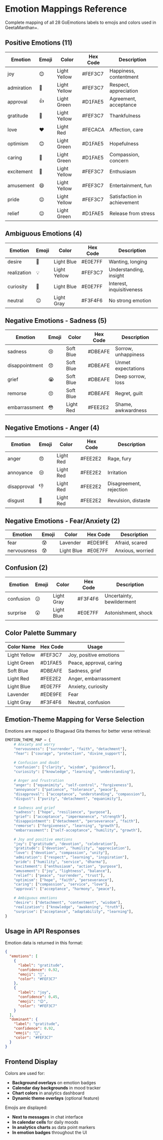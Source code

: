 # Emotion Mappings Reference

Complete mapping of all 28 GoEmotions labels to emojis and colors used in GeetaManthan+.

## Positive Emotions (11)

| Emotion | Emoji | Color | Hex Code | Description |
|---------|-------|-------|----------|-------------|
| joy | 😊 | Light Yellow | #FEF3C7 | Happiness, contentment |
| admiration | 🤩 | Light Yellow | #FEF3C7 | Respect, appreciation |
| approval | 👍 | Light Green | #D1FAE5 | Agreement, acceptance |
| gratitude | 🙏 | Light Yellow | #FEF3C7 | Thankfulness |
| love | ❤️ | Light Red | #FECACA | Affection, care |
| optimism | 😊 | Light Green | #D1FAE5 | Hopefulness |
| caring | 🤗 | Light Green | #D1FAE5 | Compassion, concern |
| excitement | 🎉 | Light Yellow | #FEF3C7 | Enthusiasm |
| amusement | 😄 | Light Yellow | #FEF3C7 | Entertainment, fun |
| pride | 😌 | Light Yellow | #FEF3C7 | Satisfaction in achievement |
| relief | 😌 | Light Green | #D1FAE5 | Release from stress |

## Ambiguous Emotions (4)

| Emotion | Emoji | Color | Hex Code | Description |
|---------|-------|-------|----------|-------------|
| desire | 🤔 | Light Blue | #E0E7FF | Wanting, longing |
| realization | 💡 | Light Yellow | #FEF3C7 | Understanding, insight |
| curiosity | 🤔 | Light Blue | #E0E7FF | Interest, inquisitiveness |
| neutral | 😐 | Light Gray | #F3F4F6 | No strong emotion |

## Negative Emotions - Sadness (5)

| Emotion | Emoji | Color | Hex Code | Description |
|---------|-------|-------|----------|-------------|
| sadness | 😢 | Soft Blue | #DBEAFE | Sorrow, unhappiness |
| disappointment | 😞 | Soft Blue | #DBEAFE | Unmet expectations |
| grief | 😭 | Soft Blue | #DBEAFE | Deep sorrow, loss |
| remorse | 😔 | Soft Blue | #DBEAFE | Regret, guilt |
| embarrassment | 😳 | Light Red | #FEE2E2 | Shame, awkwardness |

## Negative Emotions - Anger (4)

| Emotion | Emoji | Color | Hex Code | Description |
|---------|-------|-------|----------|-------------|
| anger | 😠 | Light Red | #FEE2E2 | Rage, fury |
| annoyance | 😒 | Light Red | #FEE2E2 | Irritation |
| disapproval | 👎 | Light Red | #FEE2E2 | Disagreement, rejection |
| disgust | 🤢 | Light Red | #FEE2E2 | Revulsion, distaste |

## Negative Emotions - Fear/Anxiety (2)

| Emotion | Emoji | Color | Hex Code | Description |
|---------|-------|-------|----------|-------------|
| fear | 😰 | Lavender | #EDE9FE | Afraid, scared |
| nervousness | 😰 | Light Blue | #E0E7FF | Anxious, worried |

## Confusion (2)

| Emotion | Emoji | Color | Hex Code | Description |
|---------|-------|-------|----------|-------------|
| confusion | 😕 | Light Gray | #F3F4F6 | Uncertainty, bewilderment |
| surprise | 😲 | Light Blue | #E0E7FF | Astonishment, shock |

## Color Palette Summary

| Color Name | Hex Code | Usage |
|------------|----------|-------|
| Light Yellow | #FEF3C7 | Joy, positive emotions |
| Light Green | #D1FAE5 | Peace, approval, caring |
| Soft Blue | #DBEAFE | Sadness, grief |
| Light Red | #FEE2E2 | Anger, embarrassment |
| Light Blue | #E0E7FF | Anxiety, curiosity |
| Lavender | #EDE9FE | Fear |
| Light Gray | #F3F4F6 | Neutral, confusion |

## Emotion-Theme Mapping for Verse Selection

Emotions are mapped to Bhagavad Gita themes for better verse retrieval:

```python
EMOTION_THEME_MAP = {
    # Anxiety and worry
    "nervousness": ["surrender", "faith", "detachment"],
    "fear": ["courage", "protection", "divine_support"],
    
    # Confusion and doubt
    "confusion": ["clarity", "wisdom", "guidance"],
    "curiosity": ["knowledge", "learning", "understanding"],
    
    # Anger and frustration
    "anger": ["equanimity", "self-control", "forgiveness"],
    "annoyance": ["patience", "tolerance", "peace"],
    "disapproval": ["acceptance", "understanding", "compassion"],
    "disgust": ["purity", "detachment", "equanimity"],
    
    # Sadness and grief
    "sadness": ["hope", "resilience", "purpose"],
    "grief": ["acceptance", "impermanence", "strength"],
    "disappointment": ["detachment", "perseverance", "faith"],
    "remorse": ["forgiveness", "learning", "growth"],
    "embarrassment": ["self-acceptance", "humility", "growth"],
    
    # Joy and positive emotions
    "joy": ["gratitude", "devotion", "celebration"],
    "gratitude": ["devotion", "humility", "appreciation"],
    "love": ["devotion", "compassion", "unity"],
    "admiration": ["respect", "learning", "inspiration"],
    "pride": ["humility", "service", "dharma"],
    "excitement": ["enthusiasm", "action", "purpose"],
    "amusement": ["joy", "lightness", "balance"],
    "relief": ["peace", "surrender", "trust"],
    "optimism": ["hope", "faith", "perseverance"],
    "caring": ["compassion", "service", "love"],
    "approval": ["acceptance", "harmony", "peace"],
    
    # Ambiguous emotions
    "desire": ["detachment", "contentment", "wisdom"],
    "realization": ["knowledge", "awakening", "truth"],
    "surprise": ["acceptance", "adaptability", "learning"],
}
```

## Usage in API Responses

Emotion data is returned in this format:

```json
{
  "emotions": [
    {
      "label": "gratitude",
      "confidence": 0.92,
      "emoji": "🙏",
      "color": "#FEF3C7"
    },
    {
      "label": "joy",
      "confidence": 0.45,
      "emoji": "😊",
      "color": "#FEF3C7"
    }
  ],
  "dominant": {
    "label": "gratitude",
    "confidence": 0.92,
    "emoji": "🙏",
    "color": "#FEF3C7"
  }
}
```

## Frontend Display

Colors are used for:
- **Background overlays** on emotion badges
- **Calendar day backgrounds** in mood tracker
- **Chart colors** in analytics dashboard
- **Dynamic theme overlays** (optional feature)

Emojis are displayed:
- **Next to messages** in chat interface
- **In calendar cells** for daily moods
- **In analytics charts** as data point markers
- **In emotion badges** throughout the UI
